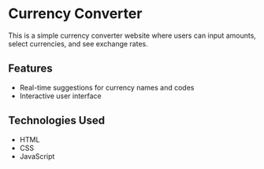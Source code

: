 # Currency Converter

This is a simple currency converter website where users can input amounts, select currencies, and see exchange rates.

## Features
- Real-time suggestions for currency names and codes
- Interactive user interface

## Technologies Used
- HTML
- CSS
- JavaScript
